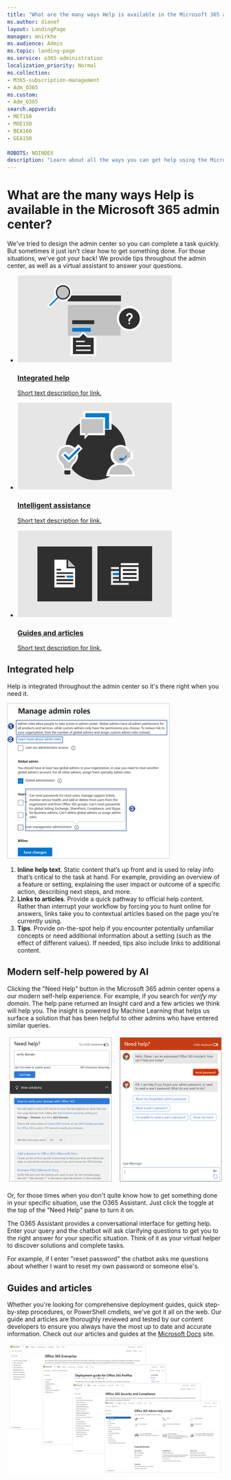 ```yaml
---
title: "What are the many ways Help is available in the Microsoft 365 admin center?"
ms.author: dianef
layout: LandingPage
manager: mnirkhe
ms.audience: Admin
ms.topic: landing-page
ms.service: o365-administration
localization_priority: Normal
ms.collection: 
- M365-subscription-management 
- Adm_O365
ms.custom:
- Adm_O365
search.appverid:
- MET150
- MOE150
- BEA160
- GEA150

ROBOTS: NOINDEX
description: "Learn about all the ways you can get help using the Microsoft  365 admin center."
---
```

<!-- The following is just placeholder text from Madhura's mail. We need to add images/examples of each -->

# What are the many ways Help is available in the Microsoft 365 admin center?

We've tried to design the admin center so you can complete a task quickly. But sometimes it just isn't clear how to get something done. For those situations, we've got your back! We provide tips throughout the admin center, as well as a virtual assistant to answer your questions.  
 


<ul class="panelContent cardsW">
    <li>
        <a href=" ">
        <div class="cardSize">
            <div class="cardPadding">
                <div class="card">
                    <div class="cardImageOuter">
                        <div class="cardImage">
                            <img src="../media/M365_WhatisHelp_IntegratedHelp.png" alt="Integrated help" />
                        </div>
                    </div>
                    <div class="cardText">
                        <h3>Integrated help</h3>
                        <p>Short text description for link.</p>
                    </div>
                </div>
            </div>
        </div>
        </a>
    </li>
    <li>
        <a href="  ">
        <div class="cardSize">
            <div class="cardPadding">
                <div class="card">
                    <div class="cardImageOuter">
                        <div class="cardImage">
                            <img src="../media/M365_WhatisHelp_IntelligentAssistance.png" alt="Intelligent assistance" />
                        </div>
                    </div>
                    <div class="cardText">
                        <h3>Intelligent assistance</h3>
                        <p>Short text description for link.</p>
                    </div>
                </div>
            </div>
        </div>
        </a>
    </li>
    <li>
        <a href="  ">
        <div class="cardSize">
            <div class="cardPadding">
                <div class="card">
                    <div class="cardImageOuter">
                        <div class="cardImage">
                            <img src="../media/M365_WhatisHelp_ArticlesGuides.png" alt="Guides and articles" />
                        </div>
                    </div>
                    <div class="cardText">
                        <h3>Guides and articles</h3>
                        <p>Short text description for link.</p>
                    </div>
                </div>
            </div>
        </div>
        </a>
    </li>
</ul>

## Integrated help
Help is integrated throughout the admin center so it's there right when you need it.

![Help bubble](../media/what-is-help/manageroles.png)

1. **Inline help text**. Static content that’s up front and is used to relay info that’s critical to the task at hand. For example, providing an overview of a feature or setting, explaining the user impact or outcome of a specific action, describing next steps, and more.
2. **Links to articles**. Provide a quick pathway to official help content. Rather than interrupt your workflow by forcing you to hunt online for answers, links take you to contextual articles based on the page you're currently using. 
3. **Tips**. Provide on-the-spot help if you encounter potentially unfamiliar concepts or need additional information about a setting (such as the effect of different values). If needed, tips also include links to additional content.

## Modern self-help powered by AI
Clicking the "Need Help" button in the Microsoft 365 admin center opens a our modern self-help experience. For example, if you search for *verify my domain*. 
The help pane returned an Insight card and a few articles we think will help you.  The insight is powered by Machine Learning that helps us surface a solution that has been helpful to other admins who have entered similar queries. 

![Need help](../media/what-is-help/chatinsights.png)

Or, for those times when you don't quite know how to get something done in your specific situation, use the O365 Assistant. Just click the toggle at the top of the "Need Help" pane to turn it on. 

The O365 Assistant provides a conversational interface for getting help. Enter your query and the chatbot will ask clarifying questions to get you to the right answer for your specific situation.  Think of it as your virtual helper to discover solutions and complete tasks. 

For example, if I enter "reset password" the chatbot asks me questions about whether I want to reset my own password or someone else's.    


## Guides and articles

Whether you're looking for comprehensive deployment guides, quick step-by-step procedures, or PowerShell cmdlets, we've got it all on the web. Our guide and articles are thoroughly reviewed and tested by our content developers to ensure you always have the most up to date and accurate information. Check out our articles and guides at the [Microsoft Docs](https://docs.microsoft.com/Office365/index?view=o365-worldwide) site.

![Articles](../media/what-is-help/articles.png)